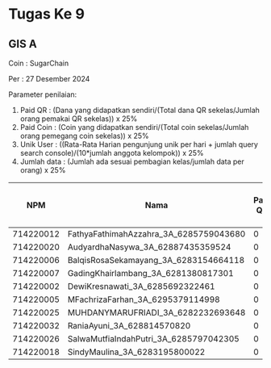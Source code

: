 # Tugas Ke 9

## GIS A
Coin : SugarChain

Per : 27 Desember 2024

Parameter penilaian:
1. Paid QR : (Dana yang didapatkan sendiri/(Total dana QR sekelas/Jumlah orang pemakai QR sekelas))  x  25%
2. Paid Coin : (Coin yang didapatkan sendiri/(Total coin sekelas/Jumlah orang pemegang coin sekelas))  x  25%
3. Unik User : ((Rata-Rata Harian pengunjung unik per hari + jumlah query search console)/(10*jumlah anggota kelompok)) x 25%
4. Jumlah data : (Jumlah ada sesuai pembagian kelas/jumlah data per orang) x 25%


| NPM | Nama | Paid QR | Paid Coin | Unik User / Hari |Nama Kab/Kot | Nama Kecamatan | Jumlah Data | 
|----------|----------|----------|----------|----------|----------|----------|----------|
| 714220012 | FathyaFathimahAzzahra_3A_6285759043680   | 0 | 456 | - | - | - | 0 |
| 714220020 | AudyardhaNasywa_3A_62887435359524   | 0 | 128 | - | - | - | 0 |
| 714220006 | BalqisRosaSekamayang_3A_6283154664118   | 0 | 278 | - | - | - | 0 |
| 714220007 | GadingKhairlambang_3A_6281380817301   | 0 | 70 | - | - | - | 0 |
| 714220002 | DewiKresnawati_3A_6285692322461   | 0 | 34 | - | - | - | 0 |
| 714220005 | MFachrizaFarhan_3A_6295379114998   | 0 | 105 | - | - | - | 0 |
| 714220025 | MUHDANYMARUFRIADI_3A_6282232693648   | 0 | 100 | - | - | - | 0 |
| 714220032 | RaniaAyuni_3A_628814570820   | 0 | 15 | - | - | - | 0 |
| 714220026 | SalwaMutfiaIndahPutri_3A_6285797042305   | 0 | 195 | - | - | - | 0 |
| 714220018 | SindyMaulina_3A_6283195800022   | 0 | 157 | - | - | - | 0 |
